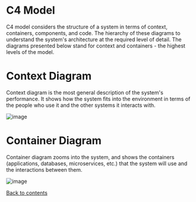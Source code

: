 # C4 Model

C4 model considers the structure of a system in terms of context, containers, components, and code. The hierarchy of these diagrams to understand the system's architecture at the required level of detail. The diagrams presented below stand for context and containers - the highest levels of the model.

# Context Diagram

Context diagram is the most general description of the system's performance. It shows how the system fits into the environment in terms of the people who use it and the other  systems it interacts with.

![image](https://user-images.githubusercontent.com/58341842/151175554-8490f88d-bae3-4a9b-a46b-6bbd0a7a1273.png)

# Container Diagram

Container diagram zooms into the system, and shows the containers (applications, databases, microservices, etc.) that the system will use and the interactions between them.

![image](https://user-images.githubusercontent.com/58341842/151830092-566f86b9-a58c-420c-a8e1-17c9bdb640e7.png)

[Back to contents](../README.md)
